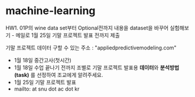 # machine-learning

HW1. 01P의 wine data set부터 Optional전까지 내용을 dataset을 바꾸어 실험해보기 - 메일로 1월 25일 기말 프로젝트 발표 전까지 제출<br>

기말 프로젝트 데이터 구할 수 있는 주소 : "appliedpredictivemodeling.com"

- 1월 18일 중간고사(첫시간)<br>
- 1월 18일 수업 끝나기 전까지 조별로 기말 프로젝트 발표용 **데이터**와 **분석방법(task)** 를 선정하여 조교에게 알려주세요. <br>
- 1월 25일 기말 프로젝트 발표<br>
- mailto: at snu dot ac dot kr
